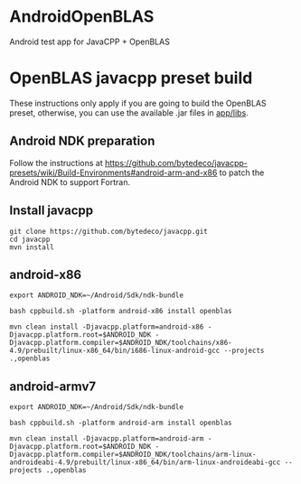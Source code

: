 # AndroidOpenBLAS

Android test app for JavaCPP + OpenBLAS


# OpenBLAS javacpp preset build

These instructions only apply if you are going to build the OpenBLAS preset, otherwise, you can use the available .jar files in [app/libs](https://github.com/jadarve/AndroidOpenBLAS/tree/master/app/libs).

## Android NDK preparation

Follow the instructions at https://github.com/bytedeco/javacpp-presets/wiki/Build-Environments#android-arm-and-x86 to patch the Android NDK to support Fortran.

## Install javacpp

```
git clone https://github.com/bytedeco/javacpp.git
cd javacpp
mvn install
```

## android-x86

```
export ANDROID_NDK=~/Android/Sdk/ndk-bundle

bash cppbuild.sh -platform android-x86 install openblas

mvn clean install -Djavacpp.platform=android-x86 -Djavacpp.platform.root=$ANDROID_NDK -Djavacpp.platform.compiler=$ANDROID_NDK/toolchains/x86-4.9/prebuilt/linux-x86_64/bin/i686-linux-android-gcc --projects .,openblas
```


## android-armv7

```
export ANDROID_NDK=~/Android/Sdk/ndk-bundle

bash cppbuild.sh -platform android-arm install openblas

mvn clean install -Djavacpp.platform=android-arm -Djavacpp.platform.root=$ANDROID_NDK -Djavacpp.platform.compiler=$ANDROID_NDK/toolchains/arm-linux-androideabi-4.9/prebuilt/linux-x86_64/bin/arm-linux-androideabi-gcc --projects .,openblas
```


